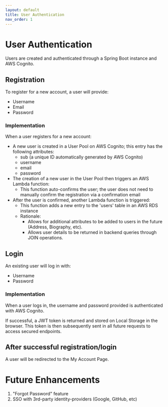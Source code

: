 ```yaml
---
layout: default
title: User Authentication
nav_order: 1
---
```


# User Authentication
Users are created and authenticated through a Spring Boot instance and AWS Cognito.

## Registration
To register for a new account, a user will provide:
* Username
* Email
* Password

### Implementation
When a user registers for a new account:
* A new user is created in a User Pool on AWS Cognito; this entry has the following attributes:
    * sub (a unique ID automatically generated by AWS Cognito)
    * username
    * email
    * password
* The creation of a new user in the User Pool then triggers an AWS Lambda function:
    * This function auto-confirms the user; the user does not need to manually confirm the registration via a confirmation email
* After the user is confirmed, another Lambda function is triggered:
    * This function adds a new entry to the 'users' table in an AWS RDS instance
    * Rationale:
        * Allows for additional attributes to be added to users in the future (Address, Biography, etc).
        * Allows user details to be returned in backend queries through JOIN operations.

## Login
An existing user will log in with:
* Username
* Password

### Implementation
When a user logs in, the username and password provided is authenticated with AWS Cognito.

If successful, a JWT token is returned and stored on Local Storage in the browser. This token is then subsequently sent in all future requests to access secured endpoints.

## After successful registration/login
A user will be redirected to the My Account Page.

# Future Enhancements
1. "Forgot Password" feature
2. SSO with 3rd-party identity-providers (Google, GitHub, etc)
